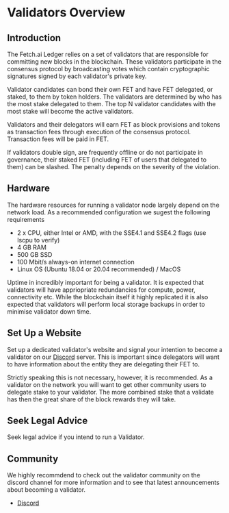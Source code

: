 # Validators Overview

## Introduction

The Fetch.ai Ledger relies on a set of validators that are responsible for committing new blocks in the blockchain. These validators participate in the consensus protocol by broadcasting votes which contain cryptographic signatures signed by each validator's private key.

Validator candidates can bond their own FET and have FET delegated, or staked, to them by token holders. The validators are determined by who has the most stake delegated to them. The top N validator candidates with the most stake will become the active validators.

Validators and their delegators will earn FET as block provisions and tokens as transaction fees through execution of the consensus protocol. Transaction fees will be paid in FET.

If validators double sign, are frequently offline or do not participate in governance, their staked FET (including FET of users that delegated to them) can be slashed. The penalty depends on the severity of the violation.

## Hardware

The hardware resources for running a validator node largely depend on the network load. As a recommended configuration we sugest the following requirements

- 2 x CPU, either Intel or AMD, with the SSE4.1 and SSE4.2 flags (use lscpu to verify)
- 4 GB RAM
- 500 GB SSD
- 100 Mbit/s always-on internet connection
- Linux OS (Ubuntu 18.04 or 20.04 recommended) / MacOS

Uptime in incredibly important for being a validator. It is expected that validators will have appriopriate redundancies for compute, power, connectivity etc. While the blockchain itself it highly replicated it is also expected that validators will perform local storage backups in order to minimise validator down time.

## Set Up a Website

Set up a dedicated validator's website and signal your intention to become a validator on our [Discord](https://discord.gg/UDzpBFa) server. This is important since delegators will want to have information about the entity they are delegating their FET to.

Strictly speaking this is not necessary, however, it is recommended. As a validator on the network you will want to get other community users to delegate stake to your validator. The more combined stake that a validate has then the great share of the block rewards they will take.

## Seek Legal Advice

Seek legal advice if you intend to run a Validator.

## Community

We highly recommdend to check out the validator community on the discord channel for more information and to see that latest announcements about becoming a validator.

* [Discord](https://discord.gg/UDzpBFa)
